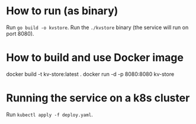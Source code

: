 # How to run (as binary)

Run `go build -o kvstore`.
Run the `./kvstore` binary (the service will run on port 8080). 

# How to build and use Docker image

docker build -t kv-store:latest . 
docker run -d -p 8080:8080 kv-store

# Running the service on a k8s cluster

Run `kubectl apply -f deploy.yaml`.

